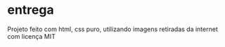 # entrega
Projeto feito com html, css puro, utilizando imagens retiradas da internet com licença MIT 

